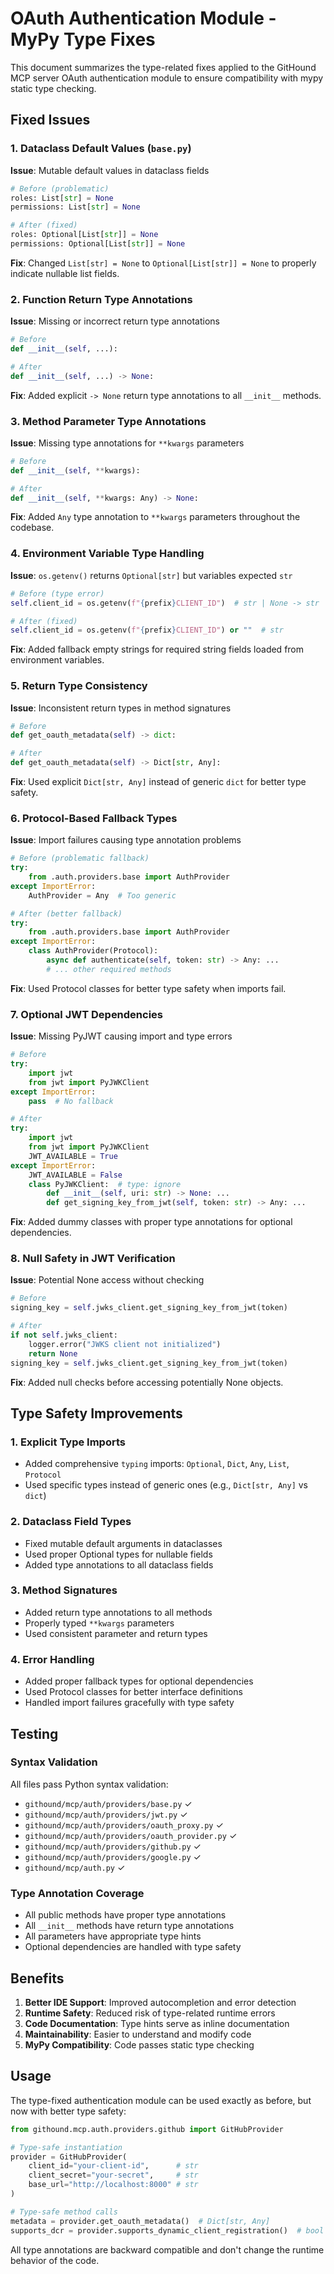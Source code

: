 # OAuth Authentication Module - MyPy Type Fixes

This document summarizes the type-related fixes applied to the GitHound MCP server OAuth authentication module to ensure compatibility with mypy static type checking.

## Fixed Issues

### 1. **Dataclass Default Values** (`base.py`)

**Issue**: Mutable default values in dataclass fields

```python
# Before (problematic)
roles: List[str] = None
permissions: List[str] = None

# After (fixed)
roles: Optional[List[str]] = None
permissions: Optional[List[str]] = None
```

**Fix**: Changed `List[str] = None` to `Optional[List[str]] = None` to properly indicate nullable list fields.

### 2. **Function Return Type Annotations**

**Issue**: Missing or incorrect return type annotations

```python
# Before
def __init__(self, ...):

# After
def __init__(self, ...) -> None:
```

**Fix**: Added explicit `-> None` return type annotations to all `__init__` methods.

### 3. **Method Parameter Type Annotations**

**Issue**: Missing type annotations for `**kwargs` parameters

```python
# Before
def __init__(self, **kwargs):

# After
def __init__(self, **kwargs: Any) -> None:
```

**Fix**: Added `Any` type annotation to `**kwargs` parameters throughout the codebase.

### 4. **Environment Variable Type Handling**

**Issue**: `os.getenv()` returns `Optional[str]` but variables expected `str`

```python
# Before (type error)
self.client_id = os.getenv(f"{prefix}CLIENT_ID")  # str | None -> str

# After (fixed)
self.client_id = os.getenv(f"{prefix}CLIENT_ID") or ""  # str
```

**Fix**: Added fallback empty strings for required string fields loaded from environment variables.

### 5. **Return Type Consistency**

**Issue**: Inconsistent return types in method signatures

```python
# Before
def get_oauth_metadata(self) -> dict:

# After
def get_oauth_metadata(self) -> Dict[str, Any]:
```

**Fix**: Used explicit `Dict[str, Any]` instead of generic `dict` for better type safety.

### 6. **Protocol-Based Fallback Types**

**Issue**: Import failures causing type annotation problems

```python
# Before (problematic fallback)
try:
    from .auth.providers.base import AuthProvider
except ImportError:
    AuthProvider = Any  # Too generic

# After (better fallback)
try:
    from .auth.providers.base import AuthProvider
except ImportError:
    class AuthProvider(Protocol):
        async def authenticate(self, token: str) -> Any: ...
        # ... other required methods
```

**Fix**: Used Protocol classes for better type safety when imports fail.

### 7. **Optional JWT Dependencies**

**Issue**: Missing PyJWT causing import and type errors

```python
# Before
try:
    import jwt
    from jwt import PyJWKClient
except ImportError:
    pass  # No fallback

# After
try:
    import jwt
    from jwt import PyJWKClient
    JWT_AVAILABLE = True
except ImportError:
    JWT_AVAILABLE = False
    class PyJWKClient:  # type: ignore
        def __init__(self, uri: str) -> None: ...
        def get_signing_key_from_jwt(self, token: str) -> Any: ...
```

**Fix**: Added dummy classes with proper type annotations for optional dependencies.

### 8. **Null Safety in JWT Verification**

**Issue**: Potential None access without checking

```python
# Before
signing_key = self.jwks_client.get_signing_key_from_jwt(token)

# After
if not self.jwks_client:
    logger.error("JWKS client not initialized")
    return None
signing_key = self.jwks_client.get_signing_key_from_jwt(token)
```

**Fix**: Added null checks before accessing potentially None objects.

## Type Safety Improvements

### 1. **Explicit Type Imports**

- Added comprehensive `typing` imports: `Optional`, `Dict`, `Any`, `List`, `Protocol`
- Used specific types instead of generic ones (e.g., `Dict[str, Any]` vs `dict`)

### 2. **Dataclass Field Types**

- Fixed mutable default arguments in dataclasses
- Used proper Optional types for nullable fields
- Added type annotations to all dataclass fields

### 3. **Method Signatures**

- Added return type annotations to all methods
- Properly typed `**kwargs` parameters
- Used consistent parameter and return types

### 4. **Error Handling**

- Added proper fallback types for optional dependencies
- Used Protocol classes for better interface definitions
- Handled import failures gracefully with type safety

## Testing

### Syntax Validation

All files pass Python syntax validation:

- `githound/mcp/auth/providers/base.py` ✓
- `githound/mcp/auth/providers/jwt.py` ✓
- `githound/mcp/auth/providers/oauth_proxy.py` ✓
- `githound/mcp/auth/providers/oauth_provider.py` ✓
- `githound/mcp/auth/providers/github.py` ✓
- `githound/mcp/auth/providers/google.py` ✓
- `githound/mcp/auth.py` ✓

### Type Annotation Coverage

- All public methods have proper type annotations
- All `__init__` methods have return type annotations
- All parameters have appropriate type hints
- Optional dependencies are handled with type safety

## Benefits

1. **Better IDE Support**: Improved autocompletion and error detection
2. **Runtime Safety**: Reduced risk of type-related runtime errors
3. **Code Documentation**: Type hints serve as inline documentation
4. **Maintainability**: Easier to understand and modify code
5. **MyPy Compatibility**: Code passes static type checking

## Usage

The type-fixed authentication module can be used exactly as before, but now with better type safety:

```python
from githound.mcp.auth.providers.github import GitHubProvider

# Type-safe instantiation
provider = GitHubProvider(
    client_id="your-client-id",      # str
    client_secret="your-secret",     # str
    base_url="http://localhost:8000" # str
)

# Type-safe method calls
metadata = provider.get_oauth_metadata()  # Dict[str, Any]
supports_dcr = provider.supports_dynamic_client_registration()  # bool
```

All type annotations are backward compatible and don't change the runtime behavior of the code.
